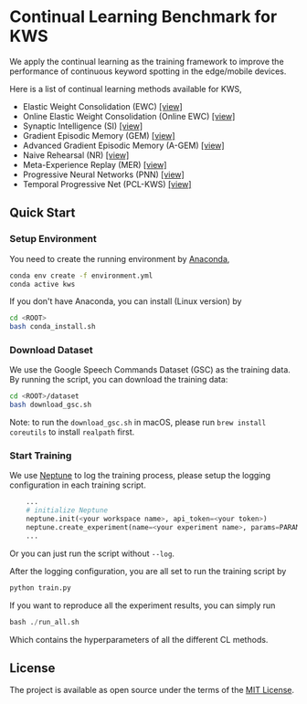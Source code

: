# Continual Learning Benchmark for KWS

We apply the continual learning as the training framework to improve the performance of continuous keyword spotting in the edge/mobile devices.

Here is a list of continual learning methods available for KWS,

- Elastic Weight Consolidation (EWC) [[view]](./cl_ewc.py)
- Online Elastic Weight Consolidation (Online EWC) [[view]](./cl_ewc_on.py)
- Synaptic Intelligence (SI) [[view]](./cl_si.py)
- Gradient Episodic Memory (GEM) [[view]](./cl_gem.py)
- Advanced Gradient Episodic Memory (A-GEM) [[view]](./cl_agem.py)
- Naive Rehearsal (NR) [[view]](./cl_nr.py)
- Meta-Experience Replay (MER) [[view]](./cl_mer.py)
- Progressive Neural Networks (PNN) [[view]](./cl_pnn.py)
- Temporal Progressive Net (PCL-KWS) [[view]](./cl_pcl.py)
## Quick Start

### Setup Environment

You need to create the running environment by [Anaconda](https://www.anaconda.com/),

```bash
conda env create -f environment.yml
conda active kws
```

If you don't have Anaconda, you can install (Linux version) by

```bash
cd <ROOT>
bash conda_install.sh
```

### Download Dataset

We use the Google Speech Commands Dataset (GSC) as the training data. By running the script, you can download the training data:

```bash
cd <ROOT>/dataset
bash download_gsc.sh
```

Note: to run the `download_gsc.sh` in macOS, please run `brew install coreutils` to install `realpath` first.

### Start Training

We use [Neptune](https://app.neptune.ai/) to log the training process, please setup the logging configuration in each training script.

```python
    ...
    # initialize Neptune
    neptune.init(<your workspace name>, api_token=<your token>)
    neptune.create_experiment(name=<your experiment name>, params=PARAMETERS)
    ...
```

Or you can just run the script without `--log`. 

After the logging configuration, you are all set to run the training script by

```bash
python train.py
```

If you want to reproduce all the experiment results, you can simply run 

```python
bash ./run_all.sh
```

Which contains the hyperparameters of all the different CL methods.

## License

The project is available as open source under the terms of the [MIT License](./LICENSE.txt).
